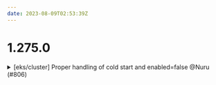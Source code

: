 ```yaml
---
date: 2023-08-09T02:53:39Z
---
```


# 1.275.0

<details>
  <summary>[eks/cluster] Proper handling of cold start and enabled=false @Nuru (#806)</summary>

### what

- Proper handling of cold start and `enabled=false`

### why

- Fixes #797 
- Supersedes and closes #798 
- Cloud Posse standard requires error-free operation and no resources created when `enabled` is `false`, but previously this component had several errors



</details>